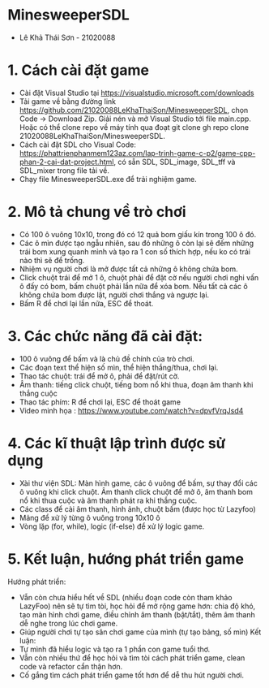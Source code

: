 # MinesweeperSDL
- Lê Khả Thái Sơn - 21020088
# 1. Cách cài đặt game
- Cài đặt Visual Studio tại https://visualstudio.microsoft.com/downloads
- Tải game về bằng đường link https://github.com/21020088LeKhaThaiSon/MinesweeperSDL, chọn Code -> Download Zip. Giải nén và mở Visual Studio tới file main.cpp.
  Hoặc có thể clone repo về máy tính qua đoạt git clone gh repo clone 21020088LeKhaThaiSon/MinesweeperSDL.
- Cách cài đặt SDL cho Visual Code: https://phattrienphanmem123az.com/lap-trinh-game-c-p2/game-cpp-phan-2-cai-dat-project.html, có sẵn SDL, SDL_image, SDL_tff và SDL_mixer trong file tải về.
- Chạy file MinesweeperSDL.exe để trải nghiệm game.
# 2. Mô tả chung về trò chơi
- Có 100 ô vuông 10x10, trong đó có 12 quả bom giấu kín trong 100 ô đó.
- Các ô mìn được tạo ngẫu nhiên, sau đó những ô còn lại sẽ đếm những trái bom xung quanh mình và tạo ra 1 con số thích hợp, nếu ko có trái nào thì sẽ để trống.
- Nhiệm vụ người chơi là mở được tất cả những ô không chứa bom.
- Click chuột trái để mở 1 ô, chuột phải để đặt cờ nếu người chơi nghi vấn ô đấy có bom, bấm chuột phải lần nữa để xóa bom. Nếu tất cả các ô không chứa bom được lật, người chơi thắng và ngược lại.
- Bấm R để chơi lại lần nữa, ESC để thoát.
# 3. Các chức năng đã cài đặt:
- 100 ô vuông để bấm và là chủ đề chính của trò chơi.
- Các đoạn text thể hiện số mìn, thể hiện thắng/thua, chơi lại.
- Thao tác chuột: trái để mở ô, phải để đặt/rút cờ.
- Âm thanh: tiếng click chuột, tiếng bom nổ khi thua, đoạn âm thanh khi thắng cuộc
- Thao tác phím: R để chơi lại, ESC để thoát game
- Video minh họa : https://www.youtube.com/watch?v=dpvfVrqJsd4
# 4. Các kĩ thuật lập trình được sử dụng
- Xài thư viện SDL: Màn hình game, các ô vuông để bấm, sự thay đổi các ô vuông khi click chuột.
                    Âm thanh click chuột để mở ô, âm thanh bom nổ khi thua cuộc và âm thanh phát ra khi thắng cuộc.
- Các class để cài âm thanh, hình ảnh, chuột bấm (được học từ Lazyfoo)
- Mảng để xử lý từng ô vuông trong 10x10 ô
- Vòng lặp (for, while), logic (if-else) để xử lý logic game.
# 5. Kết luận, hướng phát triển game
Hướng phát triển:
- Vẫn còn chưa hiểu hết về SDL (nhiều đoạn code còn tham khảo LazyFoo) nên sẽ tự tìm tòi, học hỏi để mở rộng game hơn: chia độ khó, tạo màn hình chơi game, điều chỉnh âm thanh (bật/tắt), thêm âm thanh dễ nghe trong lúc chơi game.
- Giúp người chơi tự tạo sân chơi game của mình (tự tạo bảng, số mìn)
Kết luận:
- Tự mình đã hiểu logic và tạo ra 1 phần con game tuổi thơ.
- Vẫn còn nhiều thứ để học hỏi và tìm tòi cách phát triển game, clean code và refactor cẩn thận hơn.
- Cố gắng tìm cách phát triển game tốt hơn để dễ thu hút người chơi.
